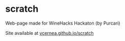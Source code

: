 # scratch
Web-page made for WineHacks Hackaton (by Purcari)

Site available at [vcernea.github.io/scratch](https://vcernea.github.io/scratch/index.html)
